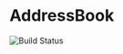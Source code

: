# AddressBook

![Build Status](github.com/santhosh808/AddressBook/actions/workflows/ci.yml/badge.svg)
